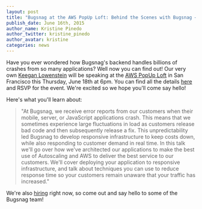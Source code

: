 ```yaml
---
layout: post
title: "Bugsnag at the AWS PopUp Loft: Behind the Scenes with Bugsnag — Responsive Infrastructure with Autoscaling"  
publish_date: June 16th, 2015
author_name: Kristine Pinedo
author_twitter: kristine_pinedo
author_avatar: kristine
categories: news
---
```


Have you ever wondered how Bugsnag's backend handles billions of crashes from so many applications? Well now you can find out! Our very own [Keegan Lowenstein](https://twitter.com/keeganlow) will be speaking at the [AWS PopUp Loft](http://aws.amazon.com/start-ups/loft/sf-loft/) in San Francisco this Thursday, June 18th at 6pm. You can find all the details [here](http://aws.amazon.com/start-ups/loft/sf-loft/) and RSVP for the event. We're excited so we hope you'll come say hello!

Here's what you'll learn about:

>"At Bugsnag, we receive error reports from our customers when their mobile, server, or JavaScript applications crash. This means that we sometimes experience large fluctuations in load as customers release bad code and then subsequently release a fix. This unpredictability led Bugsnag to develop responsive infrastructure to keep costs down, while also responding to customer demand in real time. In this talk we'll go over how we've architected our applications to make the best use of Autoscaling and AWS to deliver the best service to our customers. We'll cover deploying your application to responsive infrastructure, and talk about techniques you can use to reduce response time so your customers remain unaware that your traffic has increased."

We're also [hiring](https://www.bugsnag.com/jobs/) right now, so come out and say hello to some of the Bugsnag team!
